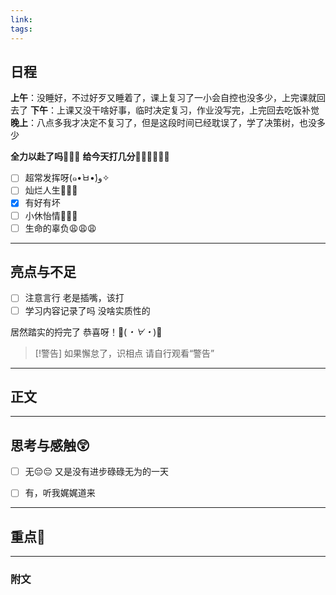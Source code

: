 ```yaml
---
link: 
tags:
---
```

## 日程
**上午**：没睡好，不过好歹又睡着了，课上复习了一小会自控也没多少，上完课就回去了
**下午**：上课又没干啥好事，临时决定复习，作业没写完，上完回去吃饭补觉
**晚上**：八点多我才决定不复习了，但是这段时间已经耽误了，学了决策树，也没多少

**全力以赴了吗🐒🐒🐒**
**给今天打几分🐻‍❄️🐻‍❄️🐻‍❄️**

- [ ] 超常发挥呀(๑•̀ㅂ•́)و✧
- [ ] 灿烂人生🌊🌊🌊
- [x] 有好有坏
- [ ] 小休怡情🤠🤠🤠
- [ ] 生命的辜负😩😩😩

---
## 亮点与不足
- [ ] 注意言行
老是插嘴，该打
- [ ] 学习内容记录了吗
没啥实质性的

居然踏实的捋完了
恭喜呀！🎉(*・∀・*)🎉
> [!警告]
> 如果懈怠了，识相点
> 请自行观看“警告”

---
## 正文



---
## 思考与感触😲
- [ ] 无😔😔
 又是没有进步碌碌无为的一天
- [ ] 有，听我娓娓道来


---
## 重点🦊


---

### 附文

